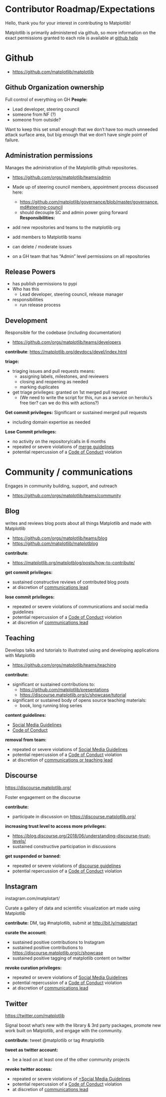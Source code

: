# Contributor Roadmap/Expectations
Hello, thank you for your interest in contributing to Matplotlib!

Matplotlib is primarily administered via github, so more information
on the exact permissions granted to each role is available at [github
help](https://help.github.com/en/github/setting-up-and-managing-organizations-and-teams/repository-permission-levels-for-an-organization#repository-access-for-each-permission-level)


# Github

* https://github.com/matplotlib/matplotlib

## Github Organization ownership
Full control of everything on GH
**People:**
- Lead developer, steering council
- someone from NF (?)
- someone from outside?

Want to keep this set small enough that we don’t have too much
unneeded attack surface area, but big enough that we don’t have single
point of failure.

## Administration permissions

Manages the administration of the Matplotlib github repositories.

* https://github.com/orgs/matplotlib/teams/admin

- Made up of steering council members, appointment process discussed here:
    - https://github.com/matplotlib/governance/blob/master/governance.md#steering-council
    - should decouple SC and admin power going forward
**Responsibilities:**
- add new repositories and teams to the matplotlib org
- add members to Matplotlib teams
- can delete / moderate issues

- on a GH team that has “Admin” level permissions on all repositories
## Release Powers
- has publish permissions to pypi
- Who has this
    - Lead developer, steering council, release manager
- responsibilities
    - run release process

## Development
Responsible for the codebase (including documentation)

* https://github.com/orgs/matplotlib/teams/developers


**contribute**: https://matplotlib.org/devdocs/devel/index.html

**triage:**
- triaging issues and pull requests means:
    - assigning labels, milestones, and reviewers
    - closing and reopening as needed
    - marking duplicates
- get triage privileges: granted on 1st merged pull request
    - (We need to write the script for this, run as a service on heroku’s free tier?  can we do this with actions?)

**Get commit privileges:**
Significant or sustained merged pull requests
- including domain expertise as needed

**Lose Commit privileges:**
- no activity on the repository/calls in 6 months
- repeated or severe violations of [merge guidelines](https://matplotlib.org/devdocs/devel/coding_guide.html)
- potential repercussion of a [Code of Conduct](https://www.python.org/psf/conduct/) violation


# Community / communications

Engages in community building, support, and outreach

* https://github.com/orgs/matplotlib/teams/community

## Blog
writes and reviews blog posts about all things Matplotlib and made with Matplotlib
* https://github.com/orgs/matplotlib/teams/blog
* https://github.com/matplotlib/matplotblog

**contribute**:
* https://matplotlib.org/matplotblog/posts/how-to-contribute/

**get commit privileges:**
* sustained constructive reviews of contributed blog posts
* at discretion of [communications lead](named_project_roles.md)

**lose commit privileges:**
- repeated or severe violations of communications and social media guidelines
- potential repercussion of a [Code of Conduct](https://www.python.org/psf/conduct/) violation
-  at discretion of [communications lead](named_project_roles.md)

## Teaching
Develops talks and tutorials to illustrated using and developing applications with Matplotlib

* https://github.com/orgs/matplotlib/teams/teaching

**contribute:**

- significant or sustained contributions to:
    - https://github.com/matplotlib/presentations
    - https://discourse.matplotlib.org/c/showcase/tutorial
- significant or sustained body of opens source teaching materials:
    - book, long running blog series

**content guidelines:**

-  [Social Media Guidelines](communications_guidelines.md)
- [Code of Conduct](https://www.python.org/psf/conduct/)

**removal from team:**
- repeated or severe violations of [Social Media Guidelines](communications_guidelines.md)
- potential repercussion of a [Code of Conduct](https://www.python.org/psf/conduct/) violation
-  at discretion of [communications or teaching lead](named_project_roles.md)

## Discourse
https://discourse.matplotlib.org/


 Foster engagement on the discourse

**contribute:**
* participate in discussion on https://discourse.matplotlib.org/

**increasing trust level to access more privileges:**

- https://blog.discourse.org/2018/06/understanding-discourse-trust-levels/
- sustained constructive participation in discussions

**get suspended or banned:**
- repeated or severe violations of [discourse guidelines](https://discourse.matplotlib.org/faq)
- potential repercussion of a [Code of Conduct](https://www.python.org/psf/conduct/) violation

## Instagram
instagram.com/matplotart/

Curate a gallery of data and scientific visualization art made using Matplotlib

**contribute:**  DM, tag #matplotlib, submit at http://bit.ly/matplotart

**curate the account:**

- sustained positive contributions to Instagram
- sustained positive contributions to https://discourse.matplotlib.org/c/showcase
- sustained positive tagging of matplotlib content on twitter

**revoke curation privileges:**

- repeated or severe violations of [Social Media Guidelines](communications_guidelines.md)
- potential repercussion of a [Code of Conduct](https://www.python.org/psf/conduct/) violation
-  at discretion of [communications lead](named_project_roles.md)

## Twitter
https://twitter.com/matplotlib

Signal boost what’s new with the library & 3rd party packages, promote new work built on Matplotlib, and engage with the community.

**contribute:** tweet @matplotlib or tag #matplotlib

**tweet as twitter account:**
- be a lead on at least one of the other community projects

**revoke twitter access:**

- repeated or severe violations of [+Social Media Guidelines](https://paper.dropbox.com/doc/Social-Media-Guidelines-GMgkvuznnxwtZpwFvPogS)
- potential repercussion of a [Code of Conduct](https://www.python.org/psf/conduct/) violation
-  at discretion of [communications lead](named_project_roles.md)
